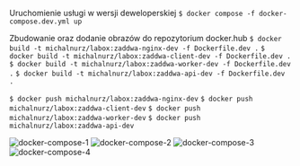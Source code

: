 Uruchomienie usługi w wersji deweloperskiej
`$ docker compose -f docker-compose.dev.yml up`

Zbudowanie oraz dodanie obrazów do repozytorium docker.hub
`$ docker build -t michalnurz/labox:zaddwa-nginx-dev -f Dockerfile.dev .`
`$ docker build -t michalnurz/labox:zaddwa-client-dev -f Dockerfile.dev .`
`$ docker build -t michalnurz/labox:zaddwa-worker-dev -f Dockerfile.dev .`
`$ docker build -t michalnurz/labox:zaddwa-api-dev -f Dockerfile.dev .`

`$ docker push michalnurz/labox:zaddwa-nginx-dev`
`$ docker push michalnurz/labox:zaddwa-client-dev`
`$ docker push michalnurz/labox:zaddwa-worker-dev`
`$ docker push michalnurz/labox:zaddwa-api-dev`


![docker-compose-1](../images/dev_docker_compose.PNG)
![docker-compose-2](../images/dev_docker_compose_2.PNG)
![docker-compose-3](../images/dev_docker_compose_3.PNG)
![docker-compose-4](../images/dev_docker_compose_view.PNG)
